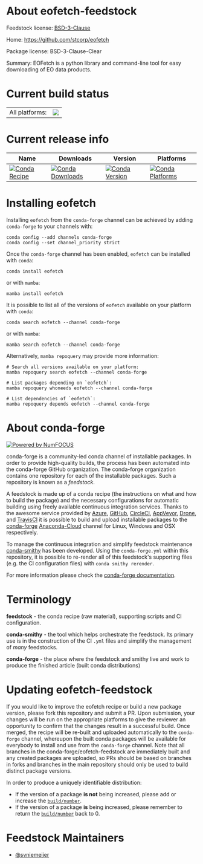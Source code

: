 About eofetch-feedstock
=======================

Feedstock license: [BSD-3-Clause](https://github.com/conda-forge/eofetch-feedstock/blob/main/LICENSE.txt)

Home: https://github.com/stcorp/eofetch

Package license: BSD-3-Clause-Clear

Summary: EOFetch is a python library and command-line tool for easy downloading of EO data products.

Current build status
====================


<table><tr><td>All platforms:</td>
    <td>
      <a href="https://dev.azure.com/conda-forge/feedstock-builds/_build/latest?definitionId=19982&branchName=main">
        <img src="https://dev.azure.com/conda-forge/feedstock-builds/_apis/build/status/eofetch-feedstock?branchName=main">
      </a>
    </td>
  </tr>
</table>

Current release info
====================

| Name | Downloads | Version | Platforms |
| --- | --- | --- | --- |
| [![Conda Recipe](https://img.shields.io/badge/recipe-eofetch-green.svg)](https://anaconda.org/conda-forge/eofetch) | [![Conda Downloads](https://img.shields.io/conda/dn/conda-forge/eofetch.svg)](https://anaconda.org/conda-forge/eofetch) | [![Conda Version](https://img.shields.io/conda/vn/conda-forge/eofetch.svg)](https://anaconda.org/conda-forge/eofetch) | [![Conda Platforms](https://img.shields.io/conda/pn/conda-forge/eofetch.svg)](https://anaconda.org/conda-forge/eofetch) |

Installing eofetch
==================

Installing `eofetch` from the `conda-forge` channel can be achieved by adding `conda-forge` to your channels with:

```
conda config --add channels conda-forge
conda config --set channel_priority strict
```

Once the `conda-forge` channel has been enabled, `eofetch` can be installed with `conda`:

```
conda install eofetch
```

or with `mamba`:

```
mamba install eofetch
```

It is possible to list all of the versions of `eofetch` available on your platform with `conda`:

```
conda search eofetch --channel conda-forge
```

or with `mamba`:

```
mamba search eofetch --channel conda-forge
```

Alternatively, `mamba repoquery` may provide more information:

```
# Search all versions available on your platform:
mamba repoquery search eofetch --channel conda-forge

# List packages depending on `eofetch`:
mamba repoquery whoneeds eofetch --channel conda-forge

# List dependencies of `eofetch`:
mamba repoquery depends eofetch --channel conda-forge
```


About conda-forge
=================

[![Powered by
NumFOCUS](https://img.shields.io/badge/powered%20by-NumFOCUS-orange.svg?style=flat&colorA=E1523D&colorB=007D8A)](https://numfocus.org)

conda-forge is a community-led conda channel of installable packages.
In order to provide high-quality builds, the process has been automated into the
conda-forge GitHub organization. The conda-forge organization contains one repository
for each of the installable packages. Such a repository is known as a *feedstock*.

A feedstock is made up of a conda recipe (the instructions on what and how to build
the package) and the necessary configurations for automatic building using freely
available continuous integration services. Thanks to the awesome service provided by
[Azure](https://azure.microsoft.com/en-us/services/devops/), [GitHub](https://github.com/),
[CircleCI](https://circleci.com/), [AppVeyor](https://www.appveyor.com/),
[Drone](https://cloud.drone.io/welcome), and [TravisCI](https://travis-ci.com/)
it is possible to build and upload installable packages to the
[conda-forge](https://anaconda.org/conda-forge) [Anaconda-Cloud](https://anaconda.org/)
channel for Linux, Windows and OSX respectively.

To manage the continuous integration and simplify feedstock maintenance
[conda-smithy](https://github.com/conda-forge/conda-smithy) has been developed.
Using the ``conda-forge.yml`` within this repository, it is possible to re-render all of
this feedstock's supporting files (e.g. the CI configuration files) with ``conda smithy rerender``.

For more information please check the [conda-forge documentation](https://conda-forge.org/docs/).

Terminology
===========

**feedstock** - the conda recipe (raw material), supporting scripts and CI configuration.

**conda-smithy** - the tool which helps orchestrate the feedstock.
                   Its primary use is in the construction of the CI ``.yml`` files
                   and simplify the management of *many* feedstocks.

**conda-forge** - the place where the feedstock and smithy live and work to
                  produce the finished article (built conda distributions)


Updating eofetch-feedstock
==========================

If you would like to improve the eofetch recipe or build a new
package version, please fork this repository and submit a PR. Upon submission,
your changes will be run on the appropriate platforms to give the reviewer an
opportunity to confirm that the changes result in a successful build. Once
merged, the recipe will be re-built and uploaded automatically to the
`conda-forge` channel, whereupon the built conda packages will be available for
everybody to install and use from the `conda-forge` channel.
Note that all branches in the conda-forge/eofetch-feedstock are
immediately built and any created packages are uploaded, so PRs should be based
on branches in forks and branches in the main repository should only be used to
build distinct package versions.

In order to produce a uniquely identifiable distribution:
 * If the version of a package **is not** being increased, please add or increase
   the [``build/number``](https://docs.conda.io/projects/conda-build/en/latest/resources/define-metadata.html#build-number-and-string).
 * If the version of a package **is** being increased, please remember to return
   the [``build/number``](https://docs.conda.io/projects/conda-build/en/latest/resources/define-metadata.html#build-number-and-string)
   back to 0.

Feedstock Maintainers
=====================

* [@svniemeijer](https://github.com/svniemeijer/)

